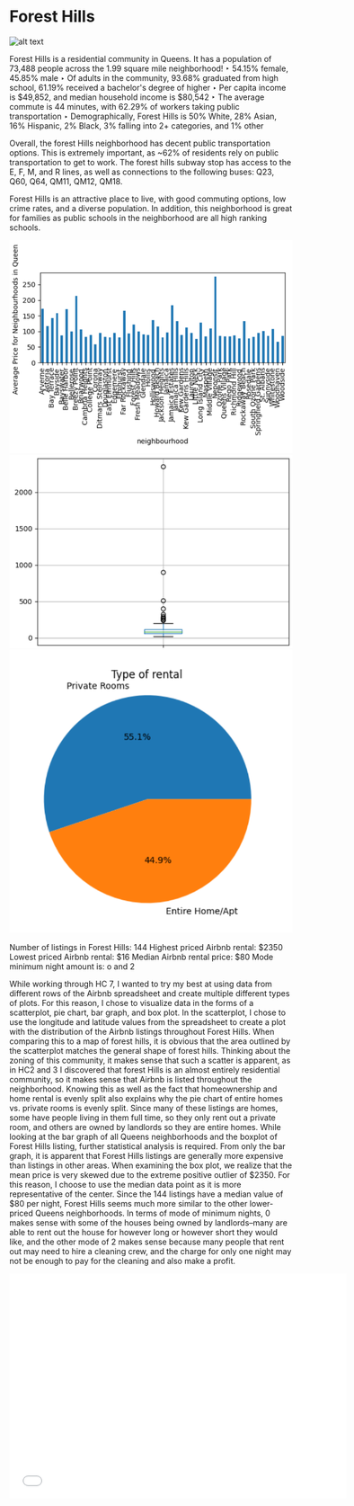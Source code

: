 # Forest Hills

![alt text](https://github.com/petermanos/Forest-Hills/raw/master/src/common/images/highlightedmap.png "Logo Title Text 1")

Forest Hills is a residential community in Queens. It has a population of 73,488 people across the 1.99 square mile neighborhood!
‣ 54.15% female, 45.85% male
‣ Of adults in the community, 93.68% graduated from high school, 61.19% received a bachelor's degree of higher
‣ Per capita income is $49,852, and median household income is $80,542
‣ The average commute is 44 minutes, with 62.29% of workers taking public transportation
‣ Demographically, Forest Hills is 50% White, 28% Asian, 16% Hispanic, 2% Black, 3% falling into 2+ categories, and 1% other

Overall, the forest Hills neighborhood has decent public transportation options. This is extremely important, as ~62% of residents rely on public transportation to get to work. The forest hills subway stop has access to the E, F, M, and R lines, as well as connections to the following buses: Q23, Q60, Q64, QM11, QM12, QM18.

Forest Hills is an attractive place to live, with good commuting options, low crime rates, and a diverse population. In addition, this neighborhood is great for families as public schools in the neighborhood are all high ranking schools.

![alt text](https://github.com/petermanos/Forest-Hills/blob/main/PriceAvgQueens.png "Median Price Distribution Across Queens")
![alt text](https://github.com/petermanos/Forest-Hills/blob/main/PriceBoxplot.png "Distribution of Rentals in Forest Hills")
![alt text](https://github.com/petermanos/Forest-Hills/blob/main/TypePiChart.png "Room type Pie Chart")

Number of listings in Forest Hills:   144
Highest priced Airbnb rental:         $2350
Lowest priced Airbnb rental:          $16
Median Airbnb rental price:           $80
Mode minimum night amount is:         o and 2

  While working through HC 7, I wanted to try my best at using data from different rows of the Airbnb spreadsheet and create multiple different types of plots. For this reason, I chose to visualize data in the forms of a scatterplot, pie chart, bar graph, and box plot. In the scatterplot, I chose to use the longitude and latitude values from the spreadsheet to create a plot with the distribution of the Airbnb listings throughout Forest Hills. When comparing this to a map of forest hills, it is obvious that the area outlined by the scatterplot matches the general shape of forest hills. Thinking about the zoning of this community, it makes sense that such a scatter is apparent, as in HC2 and 3 I discovered that forest Hills is an almost entirely residential community, so it makes sense that Airbnb is listed throughout the neighborhood. Knowing this as well as the fact that homeownership and home rental is evenly split also explains why the pie chart of entire homes vs. private rooms is evenly split. Since many of these listings are homes, some have people living in them full time, so they only rent out a private room, and others are owned by landlords so they are entire homes.
  While looking at the bar graph of all Queens neighborhoods and the boxplot of Forest Hills listing, further statistical analysis is required. From only the bar graph, it is apparent that Forest Hills listings are generally more expensive than listings in other areas. When examining the box plot, we realize that the mean price is very skewed due to the extreme positive outlier of $2350. For this reason, I choose to use the median data point as it is more representative of the center. Since the 144 listings have a median value of $80 per night, Forest Hills seems much more similar to the other lower-priced Queens neighborhoods. In terms of mode of minimum nights, 0 makes sense with some of the houses being owned by landlords–many are able to rent out the house for however long or however short they would like, and the other mode of 2 makes sense because many people that rent out may need to hire a cleaning crew, and the charge for only one night may not be enough to pay for the cleaning and also make a profit.


<iframe src="airbnbLocations.html" width="600" height="400" frameborder="0" frameborder="0" marginwidth="0" marginheight="0" allowfullscreen></iframe>
